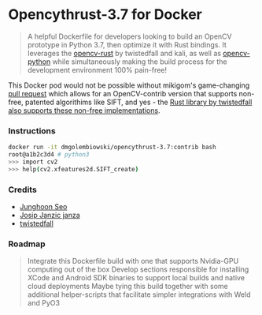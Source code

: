 # Opencythrust-3.7 for Docker
> A helpful Dockerfile for developers looking to build an OpenCV prototype in Python 3.7, then optimize it with Rust bindings.
It leverages the [opencv-rust](https://github.com/twistedfall/opencv-rust) by twistedfall and kali,
 as well as [opencv-python](https://github.com/skvark/opencv-python) while simultaneously making 
the build process for the development environment 100% pain-free!

This Docker pod would not be possible without mikigom's game-changing 
[pull request](https://github.com/janza/docker-python3-opencv/pull/28) which allows for an OpenCV-contrib
version that supports non-free, patented algorithims like SIFT, and yes - the [Rust library by
twistedfall also supports these non-free implementations](https://github.com/twistedfall/opencv-rust/blob/master/LICENSE).

### Instructions

```bash
docker run -it dmgolembiowski/opencythrust-3.7:contrib bash
root@a1b2c3d4 # python3
>>> import cv2
>>> help(cv2.xfeatures2d.SIFT_create)
```

### Credits
- [Junghoon Seo](sjh14@gist.ac.kr)
- [Josip Janzic janza](https://github.com/janza/docker-python3-opencv)
- [twistedfall](https://github.com/twistedfall/opencv-rust)

### Roadmap
> Integrate this Dockerfile build with one that supports Nvidia-GPU computing out of the box
> Develop sections responsible for installing XCode and Android SDK binaries to support local builds and native cloud deployments
> Maybe tying this build together with some additional helper-scripts that facilitate simpler integrations with Weld and PyO3
